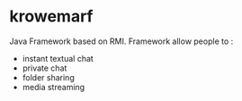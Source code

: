 # krowemarf
Java Framework based on RMI. 
Framework allow people to :
- instant textual chat
- private chat
- folder sharing
- media streaming
